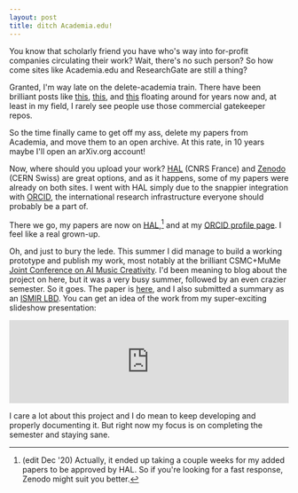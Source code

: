 ```yaml
---
layout: post
title: ditch Academia.edu!
---
```


You know that scholarly friend you have who's way into for-profit companies circulating their work? Wait, there's no such person?
So how come sites like Academia.edu and ResearchGate are still a thing?

Granted, I'm way late on the delete-academia train. There have been brilliant posts like
[this](https://www.forbes.com/sites/drsarahbond/2017/01/23/dear-scholars-delete-your-account-at-academia-edu/),
[this](http://numismatics.org/pocketchange/open-access-academia-edu-and-why-im-all-in-on-zenodo-org/), and
[this](https://icietla.hypotheses.org/114) floating around for years now and, at least in my field, I rarely see people use
those commercial gatekeeper repos.

So the time finally came to get off my ass, delete my papers from Academia, and move them to an open archive. At this rate, in 10 years
maybe I'll open an arXiv.org account!

Now, where should you upload your work? [HAL](https://hal.archives-ouvertes.fr/) (CNRS France) and [Zenodo](https://zenodo.org/) (CERN Swiss)
are great options, and as it happens, some of my papers were already on both sites. I went with HAL simply due to the
snappier integration with [ORCID](https://orcid.org), the international research infrastructure everyone should probably be a part of.

There we go, my papers are now on [HAL](https://cv.archives-ouvertes.fr/grigore-burloiu),[^1] and at my
[ORCID profile page](https://orcid.org/0000-0002-9059-9621). I feel like a real grown-up.

Oh, and just to bury the lede. This summer I did manage to build a working prototype and publish my work, most notably at the brilliant
CSMC+MuMe [Joint Conference on AI Music Creativity](https://boblsturm.github.io/aimusic2020/programme.html). I'd been meaning to blog
about the project on here, but it was a very busy summer, followed by an even crazier semester. So it goes. The paper is
[here](https://boblsturm.github.io/aimusic2020/papers/CSMC__MuMe_2020_paper_30.pdf), and I also submitted
a summary as an [ISMIR LBD](https://program.ismir2020.net/lbd_422.html). You can get an idea of the work from my super-exciting slideshow presentation:

<iframe width="100%" src="https://www.youtube.com/embed/0EsTGTkdmtU" frameborder="0" allow="accelerometer; autoplay; clipboard-write; encrypted-media; gyroscope; picture-in-picture" allowfullscreen></iframe>

I care a lot about this project and I do mean to keep developing and properly documenting it. But right now my focus is on completing the semester and staying sane.

[^1]: (edit Dec '20) Actually, it ended up taking a couple weeks for my added papers to be approved by HAL. So if you're looking for a fast response, Zenodo might suit you better.
